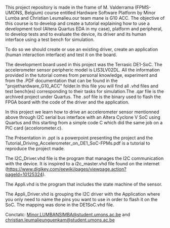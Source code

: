 This project repository is made in the frame of M. Valderrama (FPMS-UMONS, Belgium) course entitled Hardware Software Platform by Minor Lumba and Christian Leumalieu.our team mane is G10 ACC. The objective of this course is to develop and create a tutorial explaining how to use a development tool (Altera Quartus EDA in my case), platform and peripheral, to develop tests and to evaluate the device, its driver and its human interface using a test bench for simulation.

To do so we should create or use an existing driver, create an application (human interaction interface) and test it on the board.

The development board used in this project was the Terrasic DE1-SoC. The accelerometer sensor peripheric model is LIS3LV02DL. All the information provided in the tutorial comes from personal knowledge, experiment and from the .PDF documentation that can be found in the "projethardware_G10_ACC" folder.In this file you will find all .vhd files and test bench(es) corresponding to their tasks for simulation.The .qar file is the archived project under Quartus. The .sof file is the binary used to flash the FPGA board with the code of the driver and the application.

In this project we learn how to drive an accelerometer sensor mentionned above through I2C serial bus interface with an Altera Cyclone V SoC using Quartus and this starting from a simple code C which did the same job on a PIC card (accelorometer.c).


The Présentation in .ppt is a powerpoint presenting the project and the Tutorial_Driving_Accelerometer_on_DE1_SoC-FPMs.pdf is a tutorial to reproduce the project made.



The I2C_Driver.vhd file is the program that manages the I2C communication with the device. It is inspired to a i2c_master.vhd file found on the internet (https://www.digikey.com/eewiki/pages/viewpage.action?pageId=10125324).

The Appli.vhd is the program that includes the state machine of the sensor.

The Appli_Driver.vhd is grouping the I2C driver with the Application where you only need to name the pins you want to use in order to flash it on the SoC. The mapping was done in the DE1SoC.vhd file.

Conctatc: Minor.LUMBANSIMBA@student.umons.ac.be and christian.leumalieunguenkam@student.umons.ac.be
